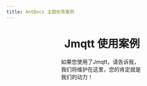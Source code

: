 ```yaml
---
title: AntDocs 主题优秀案例
---
```


<h1 style="text-align:center">Jmqtt 使用案例</h1>   

<div class="mobile-adapt">如果您使用了Jmqtt，请告诉我，我们将维护在这里，您的肯定就是我们的动力！</div> 
<p>&emsp;</p>   
<a-row :gutter="[32,32]">
    <!--
    	<Card 
    		cover="https://s1.ax1x.com/2020/10/07/0dP9bV.md.png" 
    		link="http://laomengit.com/" 
    		title="Flutter | 老孟" 
    		author="作者：xieyezi" 
    	/>
    -->

</a-row>

<style>
.ant-card-hoverable{
	cursor: default;
}
.reset-height{
	max-height: 164px;
}
.ant-card-hoverable:hover {
	-webkit-box-shadow: 0 9px 20px -8px rgba(0,0,0,.18);
	box-shadow: 0 9px 20px -8px rgba(0,0,0,.18);
}
.mobile-adapt{
	padding: 0 9rem;
}

@media (max-width: 767px) {
  .mobile-adapt{
		padding: 0;
	}
}
</style>


